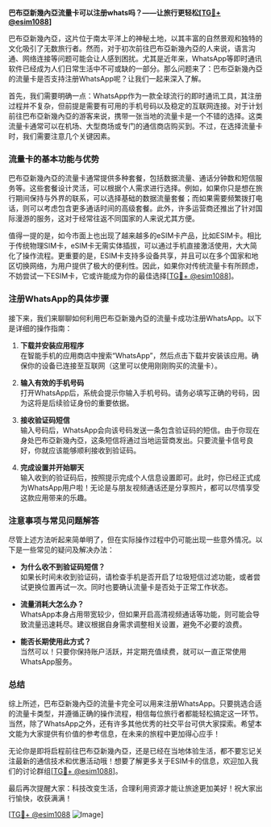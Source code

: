 **巴布亞新幾內亞流量卡可以注册whats吗？——让旅行更轻松[[TG💪+ @esim1088](https://t.me/s/esim1088)]**

巴布亞新幾內亞，这片位于南太平洋上的神秘土地，以其丰富的自然景观和独特的文化吸引了无数旅行者。然而，对于初次前往巴布亞新幾內亞的人来说，语言沟通、网络连接等问题可能会让人感到困扰。尤其是近年来，WhatsApp等即时通讯软件已经成为人们日常生活中不可或缺的一部分。那么问题来了：巴布亞新幾內亞的流量卡是否支持注册WhatsApp呢？让我们一起来深入了解。

首先，我们需要明确一点：WhatsApp作为一款全球流行的即时通讯工具，其注册过程并不复杂，但前提是需要有可用的手机号码以及稳定的互联网连接。对于计划前往巴布亞新幾內亞的游客来说，携带一张当地的流量卡是一个不错的选择。这类流量卡通常可以在机场、大型商场或专门的通信商店购买到。不过，在选择流量卡时，我们需要注意几个关键因素。

### **流量卡的基本功能与优势**

巴布亞新幾內亞的流量卡通常提供多种套餐，包括数据流量、通话分钟数和短信服务等。这些套餐设计灵活，可以根据个人需求进行选择。例如，如果你只是想在旅行期间保持与外界的联系，可以选择基础的数据流量套餐；而如果需要频繁拨打电话，则可以考虑包含更多通话时间的高级套餐。此外，许多运营商还推出了针对国际漫游的服务，这对于经常往返不同国家的人来说尤其方便。

值得一提的是，如今市面上也出现了越来越多的eSIM卡产品，比如ESIM卡。相比于传统物理SIM卡，eSIM卡无需实体插拔，可以通过手机直接激活使用，大大简化了操作流程。更重要的是，ESIM卡支持多设备共享，并且可以在多个国家和地区切换网络，为用户提供了极大的便利性。因此，如果你对传统流量卡有所顾虑，不妨尝试一下ESIM卡，它或许能成为你的最佳选择[[TG💪+ @esim1088](https://t.me/s/esim1088)]。

### **注册WhatsApp的具体步骤**

接下来，我们来聊聊如何利用巴布亞新幾內亞的流量卡成功注册WhatsApp。以下是详细的操作指南：

1. **下载并安装应用程序**  
   在智能手机的应用商店中搜索“WhatsApp”，然后点击下载并安装该应用。确保你的设备已连接至互联网（这里可以使用刚刚购买的流量卡）。

2. **输入有效的手机号码**  
   打开WhatsApp后，系统会提示你输入手机号码。请务必填写正确的号码，因为这将是后续验证身份的重要依据。

3. **接收验证码短信**  
   输入号码后，WhatsApp会向该号码发送一条包含验证码的短信。由于你现在身处巴布亞新幾內亞，这条短信将通过当地运营商发出。只要流量卡信号良好，你就应该能够顺利接收到验证码。

4. **完成设置并开始聊天**  
   输入收到的验证码后，按照提示完成个人信息设置即可。此时，你已经正式成为WhatsApp用户啦！无论是与朋友视频通话还是分享照片，都可以尽情享受这款应用带来的乐趣。

### **注意事项与常见问题解答**

尽管上述方法听起来简单明了，但在实际操作过程中仍可能出现一些意外情况。以下是一些常见的疑问及解决办法：

- **为什么收不到验证码短信？**  
  如果长时间未收到验证码，请检查手机是否开启了垃圾短信过滤功能，或者尝试更换位置再试一次。同时也要确认流量卡是否处于正常工作状态。

- **流量消耗大怎么办？**  
  WhatsApp本身占用带宽较少，但如果开启高清视频通话等功能，则可能会导致流量迅速耗尽。建议根据自身需求调整相关设置，避免不必要的浪费。

- **能否长期使用此方式？**  
  当然可以！只要你保持账户活跃，并定期充值续费，就可以一直正常使用WhatsApp服务。

### **总结**

综上所述，巴布亞新幾內亞的流量卡完全可以用来注册WhatsApp。只要挑选合适的流量卡类型，并遵循正确的操作流程，相信每位旅行者都能轻松搞定这一环节。当然，除了WhatsApp之外，还有许多其他优秀的社交平台可供大家探索。希望本文能为大家提供有价值的参考信息，在未来的旅程中更加得心应手！

无论你是即将启程前往巴布亞新幾內亞，还是已经在当地体验生活，都不要忘记关注最新的通信技术和优惠活动哦！想要了解更多关于ESIM卡的信息，欢迎加入我们的讨论群组[[TG💪+ @esim1088](https://t.me/s/esim1088)]。

最后再次提醒大家：科技改变生活，合理利用资源才能让旅途更加美好！祝大家出行愉快，收获满满！

[[TG💪+ @esim1088](https://t.me/s/esim1088) ![Image](https://i.postimg.cc/4NQfJmqS/Snipaste-2025-05-13-00-14-12.png)]